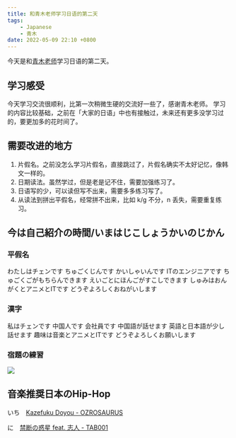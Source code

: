 ```yaml
---
title: 和青木老师学习日语的第二天
tags:
    - Japanese
    - 青木
date: 2022-05-09 22:10 +0800
---
```


今天是和[青木老师](https://www.italki.com/teacher/11120344)学习日语的第二天。

<!--more-->

## 学习感受

今天学习交流很顺利，比第一次稍微生硬的交流好一些了，感谢青木老师。
学习的内容比较基础，之前在「大家的日语」中也有接触过，未来还有更多没学习过的，要更加多的花时间了。

## 需要改进的地方

1. 片假名。之前没怎么学习片假名，直接跳过了，片假名确实不太好记忆，像韩文一样的。
2. 日期读法。虽然学过，但是老是记不住，需要加强练习了。
3. 日语写的少，可以读但写不出来，需要多多练习写了。
4. 从读法到拼出平假名，经常拼不出来，比如 k/g 不分，n 丢失，需要重复练习。

## 今は自己紹介の時間/いまはじこしょうかいのじかん

### 平假名

わたしはチェンです
ちゅごくじんです
かいしゃいんです
ITのエンジニアです
ちゅごくごがもちらんできます
えいごとにほんごがすこしできます
しゅみはおんがくとアニメとITです
どうぞよろしくおねがいします

### 漢字

私はチェンです
中国人です
会社員です
中国語が話せます
英語と日本語が少し話せます
趣味は音楽とアニメとITです
どうぞよろしくお願いします

### 宿題の練習

![](assets/img/japanese_homework＿2022_05_10.jpeg)

## 音楽推奨日本のHip-Hop

いち　[Kazefuku Doyou - OZROSAURUS](https://music.apple.com/us/album/kazefuku-doyou/279214923?i=279214993)

に　[禁断の惑星 feat. 志人 - TAB001](https://music.apple.com/us/album/life-style-masta/532035166)
